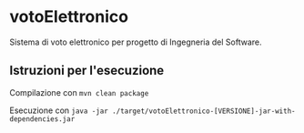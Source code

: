 # votoElettronico
Sistema di voto elettronico per progetto di Ingegneria del Software.

## Istruzioni per l'esecuzione
Compilazione con `mvn clean package`

Esecuzione con `java -jar ./target/votoElettronico-[VERSIONE]-jar-with-dependencies.jar`
